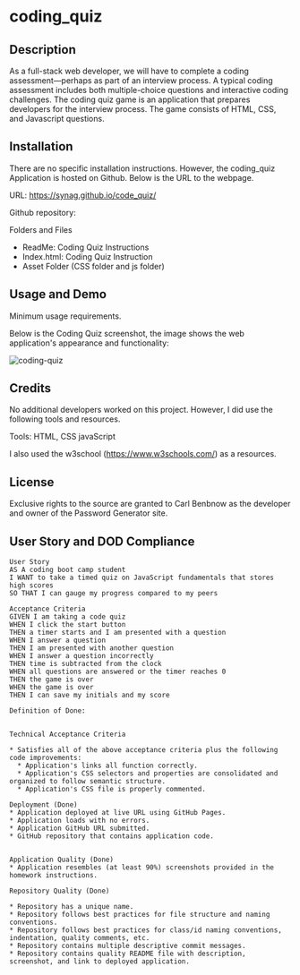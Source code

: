 # coding_quiz
## Description 

As a full-stack web developer, we will have to complete a coding assessment—perhaps as part of an interview process. A typical coding assessment includes both multiple-choice questions and interactive coding challenges. The coding quiz game is an application that prepares developers for the interview process. The game consists of HTML, CSS, and Javascript questions. 




## Installation

There are no specific installation instructions. However, the coding_quiz Application is hosted on Github. Below is the URL to the webpage. 

URL: https://synag.github.io/code_quiz/

Github repository: 

Folders and Files
- ReadMe: Coding Quiz Instructions
- Index.html: Coding Quiz Instruction
- Asset Folder (CSS folder and js folder)


## Usage and Demo 

Minimum usage requirements. 

Below is the Coding Quiz screenshot, the image shows the web application's appearance and functionality:

![coding-quiz](code_quiz\assets\images\Demo-page.png)



## Credits

No additional developers worked on this project. However, I did use the following tools and resources. 

Tools: HTML, CSS javaScript

I also used the w3school (https://www.w3schools.com/)  as a resources.


## License

Exclusive rights to the source are granted to Carl Benbnow as the developer and owner of the Password Generator site.



## User Story and DOD Compliance


```
User Story
AS A coding boot camp student
I WANT to take a timed quiz on JavaScript fundamentals that stores high scores
SO THAT I can gauge my progress compared to my peers

Acceptance Criteria
GIVEN I am taking a code quiz
WHEN I click the start button
THEN a timer starts and I am presented with a question
WHEN I answer a question
THEN I am presented with another question
WHEN I answer a question incorrectly
THEN time is subtracted from the clock
WHEN all questions are answered or the timer reaches 0
THEN the game is over
WHEN the game is over
THEN I can save my initials and my score

Definition of Done:


Technical Acceptance Criteria 

* Satisfies all of the above acceptance criteria plus the following code improvements:
  * Application's links all function correctly.
  * Application's CSS selectors and properties are consolidated and organized to follow semantic structure.
  * Application's CSS file is properly commented.

Deployment (Done)
* Application deployed at live URL using GitHub Pages.
* Application loads with no errors.
* Application GitHub URL submitted.
* GitHub repository that contains application code.


Application Quality (Done)
* Application resembles (at least 90%) screenshots provided in the homework instructions.

Repository Quality (Done)

* Repository has a unique name.
* Repository follows best practices for file structure and naming conventions.
* Repository follows best practices for class/id naming conventions, indentation, quality comments, etc.
* Repository contains multiple descriptive commit messages.
* Repository contains quality README file with description, screenshot, and link to deployed application.
